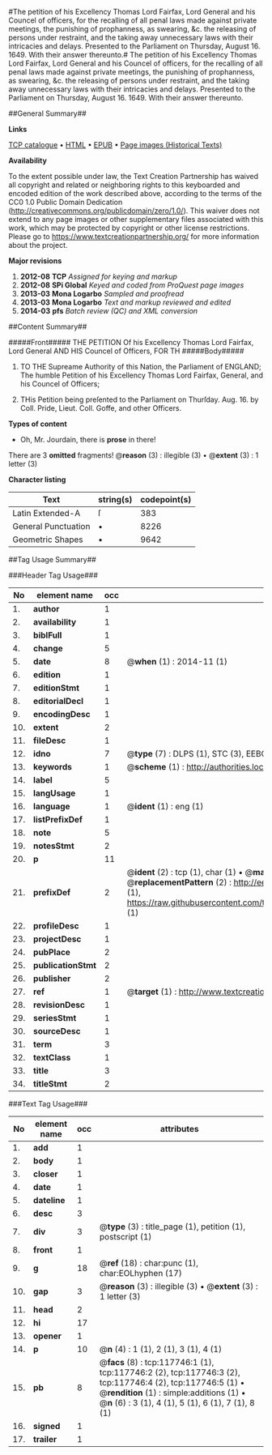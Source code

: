 #The petition of his Excellency Thomas Lord Fairfax, Lord General and his Councel of officers, for the recalling of all penal laws made against private meetings, the punishing of prophanness, as swearing, &c. the releasing of persons under restraint, and the taking away unnecessary laws with their intricacies and delays. Presented to the Parliament on Thursday, August 16. 1649. With their answer thereunto.#
The petition of his Excellency Thomas Lord Fairfax, Lord General and his Councel of officers, for the recalling of all penal laws made against private meetings, the punishing of prophanness, as swearing, &c. the releasing of persons under restraint, and the taking away unnecessary laws with their intricacies and delays. Presented to the Parliament on Thursday, August 16. 1649. With their answer thereunto.

##General Summary##

**Links**

[TCP catalogue](http://www.ota.ox.ac.uk/tcp/)  • 
[HTML](http://tei.it.ox.ac.uk/tcp/Texts-HTML/free/A84/A84897.html)  • 
[EPUB](http://tei.it.ox.ac.uk/tcp/Texts-EPUB/free/A84/A84897.epub) • 
[Page images (Historical Texts)](https://historicaltexts.jisc.ac.uk/eebo-99865501e)

**Availability**

To the extent possible under law, the Text Creation Partnership has waived all copyright and related or neighboring rights to this keyboarded and encoded edition of the work described above, according to the terms of the CC0 1.0 Public Domain Dedication (http://creativecommons.org/publicdomain/zero/1.0/). This waiver does not extend to any page images or other supplementary files associated with this work, which may be protected by copyright or other license restrictions. Please go to https://www.textcreationpartnership.org/ for more information about the project.

**Major revisions**

1. __2012-08__ __TCP__ *Assigned for keying and markup*
1. __2012-08__ __SPi Global__ *Keyed and coded from ProQuest page images*
1. __2013-03__ __Mona Logarbo__ *Sampled and proofread*
1. __2013-03__ __Mona Logarbo__ *Text and markup reviewed and edited*
1. __2014-03__ __pfs__ *Batch review (QC) and XML conversion*

##Content Summary##

#####Front#####
THE PETITION Of his Excellency Thomas Lord Fairfax, Lord General AND HIS Councel of Officers, FOR TH
#####Body#####

1. TO THE Supreame Authority of this Nation, the Parliament of ENGLAND; The humble Petition of his Excellency Thomas Lord Fairfax, General, and his Councel of Officers;

1. THis Petition being preſented to the Parliament on Thurſday. Aug. 16. by Coll. Pride, Lieut. Coll. Goffe, and other Officers.

**Types of content**

  * Oh, Mr. Jourdain, there is **prose** in there!

There are 3 **omitted** fragments! 
 @__reason__ (3) : illegible (3)  •  @__extent__ (3) : 1 letter (3)

**Character listing**


|Text|string(s)|codepoint(s)|
|---|---|---|
|Latin Extended-A|ſ|383|
|General Punctuation|•|8226|
|Geometric Shapes|▪|9642|

##Tag Usage Summary##

###Header Tag Usage###

|No|element name|occ|attributes|
|---|---|---|---|
|1.|__author__|1||
|2.|__availability__|1||
|3.|__biblFull__|1||
|4.|__change__|5||
|5.|__date__|8| @__when__ (1) : 2014-11 (1)|
|6.|__edition__|1||
|7.|__editionStmt__|1||
|8.|__editorialDecl__|1||
|9.|__encodingDesc__|1||
|10.|__extent__|2||
|11.|__fileDesc__|1||
|12.|__idno__|7| @__type__ (7) : DLPS (1), STC (3), EEBO-CITATION (1), PROQUEST (1), VID (1)|
|13.|__keywords__|1| @__scheme__ (1) : http://authorities.loc.gov/ (1)|
|14.|__label__|5||
|15.|__langUsage__|1||
|16.|__language__|1| @__ident__ (1) : eng (1)|
|17.|__listPrefixDef__|1||
|18.|__note__|5||
|19.|__notesStmt__|2||
|20.|__p__|11||
|21.|__prefixDef__|2| @__ident__ (2) : tcp (1), char (1)  •  @__matchPattern__ (2) : ([0-9\-]+):([0-9IVX]+) (1), (.+) (1)  •  @__replacementPattern__ (2) : http://eebo.chadwyck.com/downloadtiff?vid=$1&page=$2 (1), https://raw.githubusercontent.com/textcreationpartnership/Texts/master/tcpchars.xml#$1 (1)|
|22.|__profileDesc__|1||
|23.|__projectDesc__|1||
|24.|__pubPlace__|2||
|25.|__publicationStmt__|2||
|26.|__publisher__|2||
|27.|__ref__|1| @__target__ (1) : http://www.textcreationpartnership.org/docs/. (1)|
|28.|__revisionDesc__|1||
|29.|__seriesStmt__|1||
|30.|__sourceDesc__|1||
|31.|__term__|3||
|32.|__textClass__|1||
|33.|__title__|3||
|34.|__titleStmt__|2||


###Text Tag Usage###

|No|element name|occ|attributes|
|---|---|---|---|
|1.|__add__|1||
|2.|__body__|1||
|3.|__closer__|1||
|4.|__date__|1||
|5.|__dateline__|1||
|6.|__desc__|3||
|7.|__div__|3| @__type__ (3) : title_page (1), petition (1), postscript (1)|
|8.|__front__|1||
|9.|__g__|18| @__ref__ (18) : char:punc (1), char:EOLhyphen (17)|
|10.|__gap__|3| @__reason__ (3) : illegible (3)  •  @__extent__ (3) : 1 letter (3)|
|11.|__head__|2||
|12.|__hi__|17||
|13.|__opener__|1||
|14.|__p__|10| @__n__ (4) : 1 (1), 2 (1), 3 (1), 4 (1)|
|15.|__pb__|8| @__facs__ (8) : tcp:117746:1 (1), tcp:117746:2 (2), tcp:117746:3 (2), tcp:117746:4 (2), tcp:117746:5 (1)  •  @__rendition__ (1) : simple:additions (1)  •  @__n__ (6) : 3 (1), 4 (1), 5 (1), 6 (1), 7 (1), 8 (1)|
|16.|__signed__|1||
|17.|__trailer__|1||

